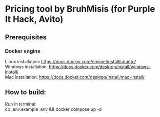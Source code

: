 # Pricing tool by BruhMisis (for Purple It Hack, Avito)

## Prerequisites
### Docker engine
Linux installation: https://docs.docker.com/engine/install/ubuntu/ <br>
Windows installation: https://docs.docker.com/desktop/install/windows-install/ <br>
Mac installation: https://docs.docker.com/desktop/install/mac-install/ <br>

## How to build:
Run in terminal: <br> 
    cp .env.example .env && docker compose up -d
